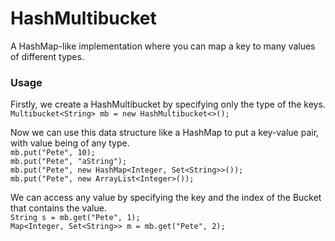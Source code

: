 # HashMultibucket
A HashMap-like implementation where you can map a key to many values of different types.

### Usage
Firstly, we create a HashMultibucket by specifying only the type of the keys.
`Multibucket<String> mb = new HashMultibucket<>();`

Now we can use this data structure like a HashMap to put a key-value pair, 
with value being of any type.   
`mb.put("Pete", 10);`  
`mb.put("Pete", "aString");`  
`mb.put("Pete", new HashMap<Integer, Set<String>>());`  
`mb.put("Pete", new ArrayList<Integer>());`  

We can access any value by specifying the key and the index of the Bucket that contains the value.  
`String s = mb.get("Pete", 1);`  
`Map<Integer, Set<String>> m = mb.get("Pete", 2);`